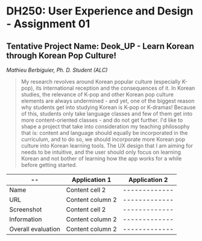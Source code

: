 # DH250: User Experience and Design - Assignment 01
## Tentative Project Name: Deok_UP - Learn Korean through Korean Pop Culture! 
*Mathieu Berbiguier, Ph. D. Student (ALC)*

> My research revolves around Korean popular culture (especially K-pop), its international reception and the consequences of it. In Korean studies, the relevance of K-pop and other Korean pop culture elements are always undermined - and yet, one of the biggest reason why students get into studying Korean is K-pop or K-dramas! Because of this, students only take language classes and few of them get into more content-oriented classes - and do not get further. I'd like to shape a project that take into consideration my teaching philosophy that is: content and language should equally be incorporated in the curriculum, and to do so, we should incorporate more Korean pop culture into Korean learning tools. The UX design that I am aiming for needs to be intuitive, and the user should only focus on learning Korean and not bother of learning how the app works for a while before getting started.

-- | Application 1 | Application 2 
------------ | -------------| -------------
Name | Content cell 2 | -------------
URL | Content column 2 | -------------
Screenshot | Content cell 2 | -------------
Information | Content column 2 | -------------
Overall evaluation| Content column 2 | -------------
